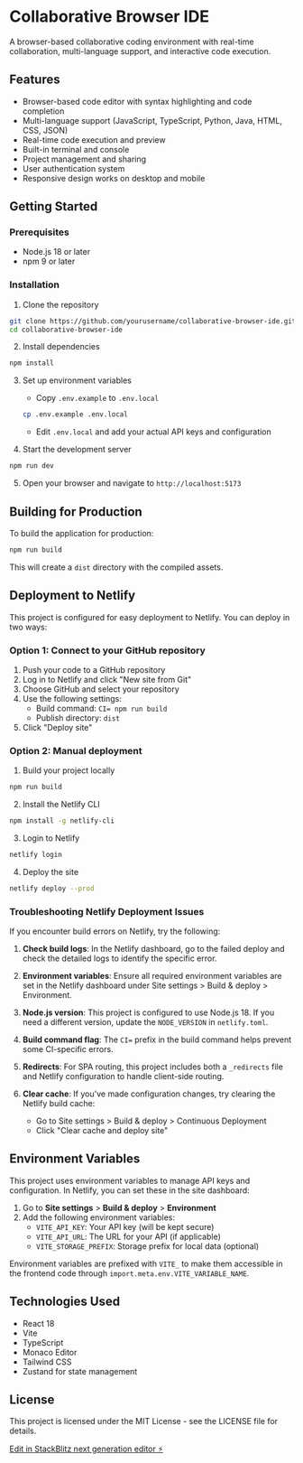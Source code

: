 # Collaborative Browser IDE

A browser-based collaborative coding environment with real-time collaboration, multi-language support, and interactive code execution.

## Features

- Browser-based code editor with syntax highlighting and code completion
- Multi-language support (JavaScript, TypeScript, Python, Java, HTML, CSS, JSON)
- Real-time code execution and preview
- Built-in terminal and console
- Project management and sharing
- User authentication system
- Responsive design works on desktop and mobile

## Getting Started

### Prerequisites

- Node.js 18 or later
- npm 9 or later

### Installation

1. Clone the repository
```bash
git clone https://github.com/yourusername/collaborative-browser-ide.git
cd collaborative-browser-ide
```

2. Install dependencies
```bash
npm install
```

3. Set up environment variables
   - Copy `.env.example` to `.env.local`
   ```bash
   cp .env.example .env.local
   ```
   - Edit `.env.local` and add your actual API keys and configuration

4. Start the development server
```bash
npm run dev
```

5. Open your browser and navigate to `http://localhost:5173`

## Building for Production

To build the application for production:

```bash
npm run build
```

This will create a `dist` directory with the compiled assets.

## Deployment to Netlify

This project is configured for easy deployment to Netlify. You can deploy in two ways:

### Option 1: Connect to your GitHub repository

1. Push your code to a GitHub repository
2. Log in to Netlify and click "New site from Git"
3. Choose GitHub and select your repository
4. Use the following settings:
   - Build command: `CI= npm run build`
   - Publish directory: `dist`
5. Click "Deploy site"

### Option 2: Manual deployment

1. Build your project locally
```bash
npm run build
```

2. Install the Netlify CLI
```bash
npm install -g netlify-cli
```

3. Login to Netlify
```bash
netlify login
```

4. Deploy the site
```bash
netlify deploy --prod
```

### Troubleshooting Netlify Deployment Issues

If you encounter build errors on Netlify, try the following:

1. **Check build logs**: In the Netlify dashboard, go to the failed deploy and check the detailed logs to identify the specific error.

2. **Environment variables**: Ensure all required environment variables are set in the Netlify dashboard under Site settings > Build & deploy > Environment.

3. **Node.js version**: This project is configured to use Node.js 18. If you need a different version, update the `NODE_VERSION` in `netlify.toml`.

4. **Build command flag**: The `CI=` prefix in the build command helps prevent some CI-specific errors.

5. **Redirects**: For SPA routing, this project includes both a `_redirects` file and Netlify configuration to handle client-side routing.

6. **Clear cache**: If you've made configuration changes, try clearing the Netlify build cache:
   - Go to Site settings > Build & deploy > Continuous Deployment
   - Click "Clear cache and deploy site"

## Environment Variables

This project uses environment variables to manage API keys and configuration. In Netlify, you can set these in the site dashboard:

1. Go to **Site settings** > **Build & deploy** > **Environment**
2. Add the following environment variables:
   - `VITE_API_KEY`: Your API key (will be kept secure)
   - `VITE_API_URL`: The URL for your API (if applicable)
   - `VITE_STORAGE_PREFIX`: Storage prefix for local data (optional)

Environment variables are prefixed with `VITE_` to make them accessible in the frontend code through `import.meta.env.VITE_VARIABLE_NAME`.

## Technologies Used

- React 18
- Vite
- TypeScript
- Monaco Editor
- Tailwind CSS
- Zustand for state management

## License

This project is licensed under the MIT License - see the LICENSE file for details.

[Edit in StackBlitz next generation editor ⚡️](https://stackblitz.com/~/github.com/Thatperson121/Random-labs---coding)